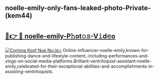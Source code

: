 ## noelle-emily-only-fans​-leaked-photo​-Private-(kem44)


# <h2><a href="https://mediaupload.pro?title=noelle-emily&ref=git">🔗👉 🔴 noelle-emily-P𝚑ot𝚘𝚜-V𝚒d𝚎o</a></h2>

[![Corinna Kopf Nue Nu𝚍e𝚜](https://i.imgur.com/0qMVB7G.gif)](https://mediaupload.pro?title=noelle-emily&ref=git)
Online-influencer-noelle-emily,known-for-publishing-dance-and-lifestyle-content,-including-performances-and-vlogs-on-social-media-platforms.Brilliant-ventriloquist-assistant-noelle-emily,celebrated-for-their-exceptional-abilities-and-accomplishments-in-assisting-ventriloquists.  